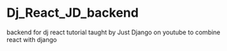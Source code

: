 # Dj_React_JD_backend
backend for dj react tutorial taught by Just Django on youtube to combine react with django
